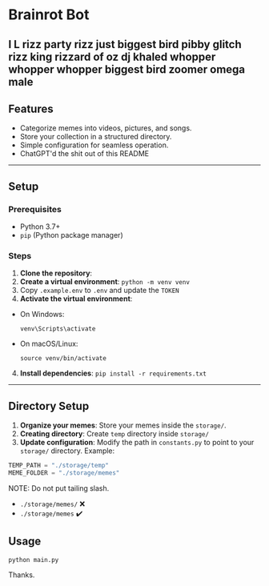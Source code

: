 # Brainrot Bot

I L rizz party rizz just biggest bird pibby glitch rizz king rizzard of oz dj khaled whopper whopper whopper biggest bird zoomer omega male
---

## Features
- Categorize memes into videos, pictures, and songs.
- Store your collection in a structured directory.
- Simple configuration for seamless operation.
- ChatGPT'd the shit out of this README

---

## Setup

### Prerequisites
- Python 3.7+
- `pip` (Python package manager)

### Steps
1. **Clone the repository**:
2. **Create a virtual environment**: `python -m venv venv`
3. Copy `.example.env` to `.env` and update the `TOKEN`
3. **Activate the virtual environment**:
- On Windows:
  ```
  venv\Scripts\activate
  ```
- On macOS/Linux:
  ```
  source venv/bin/activate
  ```

4. **Install dependencies**: `pip install -r requirements.txt`

---

## Directory Setup

1. **Organize your memes**:
  Store your memes inside the `storage/`. 
2. **Creating directory**: Create `temp` directory inside `storage/`
3. **Update configuration**:
Modify the path in `constants.py` to point to your `storage/` directory. Example:
```python
TEMP_PATH = "./storage/temp"
MEME_FOLDER = "./storage/memes"
```
NOTE: Do not put tailing slash. 
- `./storage/memes/` ❌ 
- `./storage/memes` ✔️ 

## Usage

`python main.py`

Thanks.